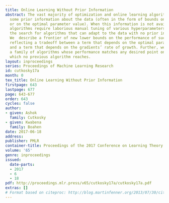 ```yaml
---
title: Online Learning Without Prior Information
abstract: The vast majority of optimization and online learning algorithms today require
  some prior information about the data (often in the form of bounds on gradients
  or on the optimal parameter value). When this information is not available, these
  algorithms require laborious manual tuning of various hyperparameters, motivating
  the search for algorithms that can adapt to the data with no prior information.
  We  describe a frontier of new lower bounds on the performance of such algorithms,
  reflecting a tradeoff between a term that depends on the optimal parameter value
  and a term that depends on the gradients’ rate of growth. Further, we construct
  a family of algorithms whose performance matches any desired point on this frontier,
  which no previous algorithm reaches.
layout: inproceedings
series: Proceedings of Machine Learning Research
id: cutkosky17a
month: 0
tex_title: Online Learning Without Prior Information
firstpage: 643
lastpage: 677
page: 643-677
order: 643
cycles: false
author:
- given: Ashok
  family: Cutkosky
- given: Kwabena
  family: Boahen
date: 2017-06-18
address: 
publisher: PMLR
container-title: Proceedings of the 2017 Conference on Learning Theory
volume: '65'
genre: inproceedings
issued:
  date-parts:
  - 2017
  - 6
  - 18
pdf: http://proceedings.mlr.press/v65/cutkosky17a/cutkosky17a.pdf
extras: []
# Format based on citeproc: http://blog.martinfenner.org/2013/07/30/citeproc-yaml-for-bibliographies/
---
```

